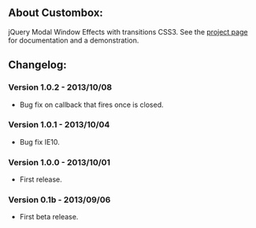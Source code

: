 ## About Custombox:
jQuery Modal Window Effects with transitions CSS3. See the [project page](http://dixso.github.io/custombox/) for documentation and a demonstration.

## Changelog:

### Version 1.0.2 - 2013/10/08
* Bug fix on callback that fires once is closed.

### Version 1.0.1 - 2013/10/04
* Bug fix IE10.

### Version 1.0.0 - 2013/10/01
* First release.

### Version 0.1b - 2013/09/06
* First beta release.
